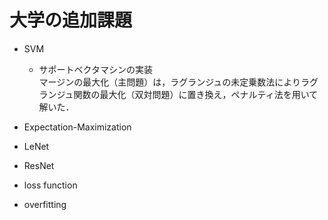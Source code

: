 # 大学の追加課題
- SVM
	- サポートベクタマシンの実装  
	マージンの最大化（主問題）は，ラグランジュの未定乗数法によりラグランジュ関数の最大化（双対問題）に置き換え，ペナルティ法を用いて解いた．  

- Expectation-Maximization 
- LeNet
- ResNet
- loss function
- overfitting



